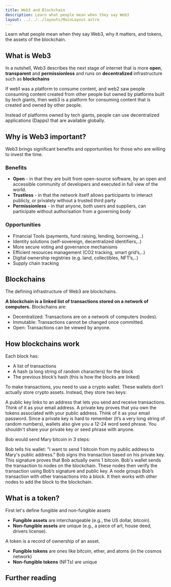 ```yaml
---
title: Web3 and Blockchain
description: Learn what people mean when they say Web3
layout: ../../../layouts/MainLayout.astro
---
```


Learn what people mean when they say Web3, why it matters, and tokens, the assets of the blockchain.

## What is Web3

In a nutshell, Web3 describes the next stage of internet that is more **open**, **transparent** and **permissionless** and runs on **decentralized** infrastructure such as **blockchains**

If web1 was a platform to consume content, and web2 saw people consuming content created from other people but owned by platforms built by tech giants, then web3 is a platform for consuming content that is created and owned by other people.

Instead of platforms owned by tech giants, people can use decentralized applications (Dapps) that are available globally.

## Why is Web3 important?

Web3 brings significant benefits and opportunities for those who are willing to invest the time.

### Benefits
    
- **Open** - in that they are built from open-source software, by an open and accessible community of developers and executed in full view of the world.
- **Trustless** - in that the network itself allows participants to interact publicly, or privately without a trusted third party
- **Permissionless** - in that anyone, both users and suppliers, can participate without authorisation from a governing body

### Opportunities

- Financial Tools (payments, fund raising, lending, borrowing,..)
- Identity solutions (self-sovereign, decentralized identifiers,..)
- More secure voting and governance mechanisms
- Efficient resources management (CO2 tracking, smart grid’s,..)
- Digital ownership registries (e.g. land, collectibles, NFT’s,..)
- Supply chain tracking 

## Blockchains

The defining infrastructure of Web3 are blockchains.

**A blockchain is a linked list of transactions stored on a network of computers.**
Blockchains are:

- Decentralized: Transactions are on a network of computers (nodes).
- Immutable: Transactions cannot be changed once committed.
- Open: Transactions can be viewed by anyone. 

## How blockchains work
Each block has:

- A list of transactions
- A hash (a long string of random characters) for the block
- The previous block’s hash (this is how the blocks are linked)

To make transactions, you need to use a crypto wallet. These wallets don’t actually store crypto assets. Instead, they store two keys:

A public key links to an address that lets you send and receive transactions. Think of it as your email address.
A private key proves that you own the tokens associated with your public address. Think of it as your email password. Since a private key is hard to remember (it’s a very long string of random numbers), wallets also give you a 12-24 word seed phrase. You shouldn't share your private key or seed phrase with anyone.

Bob would send Mary bitcoin in 3 steps:

Bob tells his wallet: "I want to send 1 bitcoin from my public address to Mary's public address." Bob signs this transaction based on his private key. This signature proves that Bob actually owns 1 bitcoin.
Bob's wallet sends the transaction to nodes on the blockchain. These nodes then verify the transaction using Bob’s signature and public key.
A node groups Bob’s transaction with other transactions into a block. It then works with other nodes to add the block to the blockchain.

## What is a token?

First let's define fungible and non-fungible assets

- **Fungible assets** are interchangeable (e.g., the US dollar, bitcoin).
- **Non-fungible assets** are unique (e.g., a piece of art, house deed, drivers license).

A token is a record of ownership of an asset.

- **Fungible tokens** are ones like bitcoin, ether, and atoms (in the cosmos network)
- **Non-fungible tokens** (NFTs) are unique 

## Further reading
